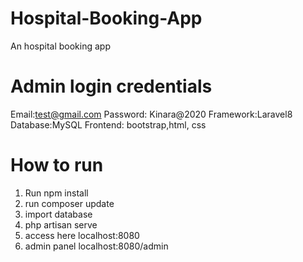 # Hospital-Booking-App
An hospital booking app 
# Admin login credentials
Email:test@gmail.com
Password: Kinara@2020
Framework:Laravel8
Database:MySQL
Frontend: bootstrap,html, css 
# How to run

1) Run npm install
2) run composer update
3) import database
3) php artisan serve
4) access here localhost:8080
5) admin panel localhost:8080/admin
